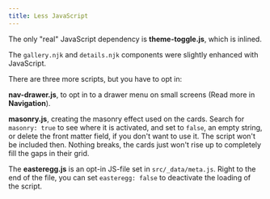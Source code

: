 ```yaml
---
title: Less JavaScript
---
```


The only "real" JavaScript dependency is **theme-toggle.js**, which is inlined.

The `gallery.njk` and `details.njk` components were slightly enhanced with JavaScript.

There are three more scripts, but you have to opt in:

**nav-drawer.js**, to opt in to a drawer menu on small screens (Read more in **Navigation**).

**masonry.js**, creating the masonry effect used on the cards.
Search for `masonry: true` to see where it is activated, and set to `false`, an empty string, or delete the front matter field, if you don't want to use it. The script won't be included then. Nothing breaks, the cards just won't rise up to completely fill the gaps in their grid.

The **easteregg.js** is an opt-in JS-file set in `src/_data/meta.js`.
Right to the end of the file, you can set `easteregg: false` to deactivate the loading of the script.